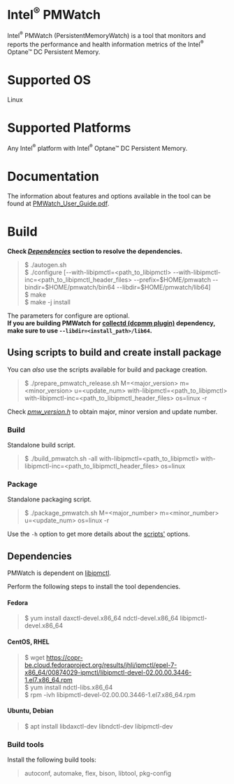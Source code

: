 # Intel<sup>®</sup> PMWatch
Intel<sup>®</sup> PMWatch (PersistentMemoryWatch) is a tool that monitors and reports the performance and health information metrics of the Intel<sup>®</sup> Optane™ DC Persistent Memory.

# Supported OS
Linux

# Supported Platforms
Any Intel<sup>®</sup> platform with Intel<sup>®</sup> Optane™ DC Persistent Memory.

# Documentation
The information about features and options available in the tool can be found at [PMWatch_User_Guide.pdf](https://github.com/intel/intel-pmwatch/blob/master/docs/PMWatch_User_Guide.pdf).

# Build
**Check *[Dependencies](#dependencies)* section to resolve the dependencies.**

> $ ./autogen.sh<br/>
> $ ./configure [--with-libipmctl=\<path_to_libipmctl> --with-libipmctl-inc=\<path_to_libipmctl_header_files> --prefix=\$HOME/pmwatch --bindir=\$HOME/pmwatch/bin64 --libdir=\$HOME/pmwatch/lib64]<br/>
> $ make<br/>
> $ make -j install

The parameters for configure are optional.<br/>
**If you are building PMWatch for [collectd (dcpmm plugin)](https://github.com/collectd/collectd) dependency, make sure to use `--libdir=<install_path>/lib64`.**

## Using scripts to build and create install package
You can *also* use the scripts available for build and package creation.

> $ ./prepare_pmwatch_release.sh M=<major_version> m=<minor_version> u=<update_num> with-libipmctl=<path_to_libipmctl> with-libipmctl-inc=<path_to_libipmctl_header_files> os=linux -r

Check *[pmw_version.h](https://github.com/intel/intel-pmwatch/blob/master/src/inc/pmw_version.h)* to obtain major, minor version and update number.

### Build
Standalone build script.

> $ ./build_pmwatch.sh -all with-libipmctl=<path_to_libipmctl> with-libipmctl-inc=<path_to_libipmctl_header_files> os=linux

### Package
Standalone packaging script.

> $ ./package_pmwatch.sh M=<major_number> m=<minor_number> u=<update_num> os=linux -r

Use the `-h` option to get more details about the [scripts'](https://github.com/intel/intel-pmwatch/) options.

## Dependencies
PMWatch is dependent on [libipmctl](https://github.com/intel/ipmctl).

Perform the following steps to install the tool dependencies.

#### Fedora
> $ yum install daxctl-devel.x86_64 ndctl-devel.x86_64 libipmctl-devel.x86_64

#### CentOS, RHEL
> $ wget https://copr-be.cloud.fedoraproject.org/results/jhli/ipmctl/epel-7-x86_64/00874029-ipmctl/libipmctl-devel-02.00.00.3446-1.el7.x86_64.rpm<br/>
> $ yum install ndctl-libs.x86_64<br/>
> $ rpm -ivh libipmctl-devel-02.00.00.3446-1.el7.x86_64.rpm

#### Ubuntu, Debian
> $ apt install libdaxctl-dev libndctl-dev libipmctl-dev

### Build tools
Install the following build tools:
> autoconf, automake, flex, bison, libtool, pkg-config
